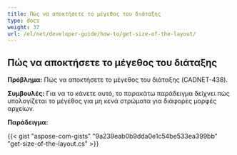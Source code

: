 ```yaml
---
title: Πώς να αποκτήσετε το μέγεθος του διάταξης
type: docs
weight: 37
url: /el/net/developer-guide/how-to/get-size-of-the-layout/
---
```


## **Πώς να αποκτήσετε το μέγεθος του διάταξης**

**Πρόβλημα:** Πώς να αποκτήσετε το μέγεθος του διάταξης (CADNET-438).

**Συμβουλές:** Για να το κάνετε αυτό, το παρακάτω παράδειγμα δείχνει πώς υπολογίζεται το μέγεθος για μη κενά στρώματα για διάφορες μορφές αρχείων.

**Παράδειγμα:**

{{< gist "aspose-com-gists" "9a239eab0b9dda0e1c54be533ea399bb" "get-size-of-the-layout.cs" >}}

